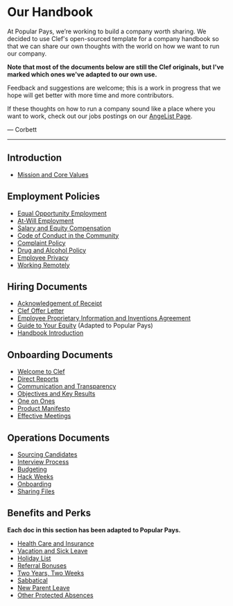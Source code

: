 # Our Handbook

At Popular Pays, we’re working to build a company worth sharing. We decided to use Clef's open-sourced template for a company handbook so that we can share our own thoughts with the world on how we want to run our company. 

**Note that most of the documents below are still the Clef originals, but I've marked which ones we've adapted to our own use.**

Feedback and suggestions are welcome; this is a work in progress that we hope will get better with more time and more contributors.

If these thoughts on how to run a company sound like a place where you want to work, check out our jobs postings on our [AngeList Page](https://angel.co/popular-pays).

— Corbett


***


## Introduction
* [Mission and Core Values](https://github.com/PopularPays/handbook/blob/master/Mission%20and%20Core%20Values.md)

## Employment Policies
* [Equal Opportunity Employment](https://github.com/PopularPays/handbook/blob/master/Employment%20Policies/Equal%20Opportunity%20Employment.md)
* [At-Will Employment](https://github.com/PopularPays/handbook/blob/master/Employment%20Policies/At-Will%20Employment.md)
* [Salary and Equity Compensation](https://github.com/PopularPays/handbook/blob/master/Employment%20Policies/Salary%20and%20Equity%20Compensation.md)
* [Code of Conduct in the Community](https://github.com/PopularPays/handbook/blob/master/Employment%20Policies/Code%20of%20Conduct%20in%20the%20Community.md)
* [Complaint Policy](https://github.com/PopularPays/handbook/blob/master/Employment%20Policies/Complaint%20Policy.md)
* [Drug and Alcohol Policy](https://github.com/PopularPays/handbook/blob/master/Employment%20Policies/Drug%20and%20Alcohol%20Policy.md)
* [Employee Privacy](https://github.com/PopularPays/handbook/blob/master/Employment%20Policies/Employee%20Privacy.md)
* [Working Remotely](https://github.com/PopularPays/handbook/blob/master/Employment%20Policies/Working%20Remotely.md)

## Hiring Documents
* [Acknowledgement of Receipt](https://github.com/PopularPays/handbook/blob/master/Hiring%20Documents/Acknowledgment%20of%20Receipt.md)
* [Clef Offer Letter](https://github.com/PopularPays/handbook/blob/master/Hiring%20Documents/Clef%20Offer%20Letter.md)
* [Employee Proprietary Information and Inventions Agreement](https://github.com/PopularPays/handbook/blob/master/Hiring%20Documents/Employee%20Proprietary%20Information%20and%20Inventions%20Assignment%20Agreement.md)
* [Guide to Your Equity](https://github.com/PopularPays/handbook/blob/master/Hiring%20Documents/Guide%20to%20Your%20Equity.md) (Adapted to Popular Pays) 
* [Handbook Introduction](https://github.com/PopularPays/handbook/blob/master/Hiring%20Documents/Handbook%20Introduction.md)

## Onboarding Documents
* [Welcome to Clef](https://github.com/PopularPays/handbook/blob/master/Onboarding%20Documents/Welcome%20to%20Clef.md)
* [Direct Reports](https://github.com/PopularPays/handbook/blob/master/Onboarding%20Documents/Direct%20Reports.md)
* [Communication and Transparency](https://github.com/PopularPays/handbook/blob/master/Onboarding%20Documents/Communication%20and%20Transparency.md)
* [Objectives and Key Results](https://github.com/PopularPays/handbook/blob/master/Onboarding%20Documents/Objectives%20and%20Key%20Results.md)
* [One on Ones](https://github.com/PopularPays/handbook/blob/master/Onboarding%20Documents/One%20on%20Ones.md)
* [Product Manifesto](https://github.com/PopularPays/handbook/blob/master/Onboarding%20Documents/Product%20Manifesto.md)
* [Effective Meetings](https://github.com/PopularPays/handbook/blob/master/Operations%20Documents/Effective%20Meetings.md)

## Operations Documents
* [Sourcing Candidates](https://github.com/PopularPays/handbook/blob/master/Operations%20Documents/Sourcing%20Candidates.md)
* [Interview Process](https://github.com/PopularPays/handbook/blob/master/Operations%20Documents/Interview%20Process.md)
* [Budgeting](https://github.com/PopularPays/handbook/blob/master/Operations%20Documents/Budgeting.md)
* [Hack Weeks](https://github.com/PopularPays/handbook/blob/master/Operations%20Documents/Hack%20Weeks.md)
* [Onboarding](https://github.com/PopularPays/handbook/blob/master/Operations%20Documents/Onboarding.md)
* [Sharing Files](https://github.com/PopularPays/handbook/blob/master/Operations%20Documents/Sharing%20Files.md)

## Benefits and Perks
**Each doc in this section has been adapted to Popular Pays.**

* [Health Care and Insurance](https://github.com/PopularPays/handbook/blob/master/Benefits%20and%20Perks/Healthcare%20and%20Disability%20Insurance.md) 
* [Vacation and Sick Leave](https://github.com/PopularPays/handbook/blob/master/Benefits%20and%20Perks/Vacation%20and%20Sick%20Leave.md) 
* [Holiday List](https://github.com/PopularPays/handbook/blob/master/Benefits%20and%20Perks/Holiday%20List.md) 
* [Referral Bonuses](https://github.com/PopularPays/handbook/blob/master/Benefits%20and%20Perks/Referral%20Bonuses.md) 
* [Two Years, Two Weeks](https://github.com/PopularPays/handbook/blob/master/Benefits%20and%20Perks/Two-Year%20Tickets%20Anywhere.md) 
* [Sabbatical](https://github.com/PopularPays/handbook/blob/master/Benefits%20and%20Perks/Sabbatical.md)
* [New Parent Leave](https://github.com/PopularPays/handbook/blob/master/Benefits%20and%20Perks/New%20Parent%20Leave.md)
* [Other Protected Absences](https://github.com/PopularPays/handbook/blob/master/Benefits%20and%20Perks/Referral%20Bonuses.md)
